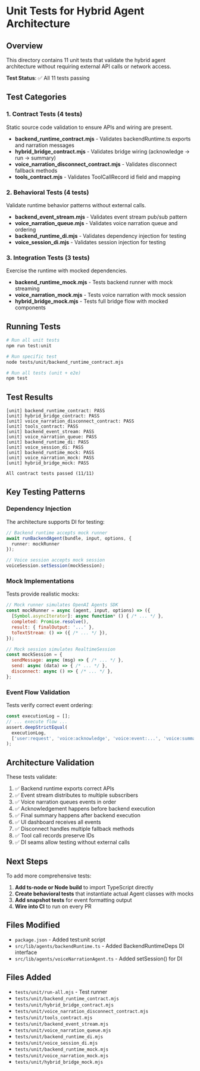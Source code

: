 # Unit Tests for Hybrid Agent Architecture

## Overview

This directory contains 11 unit tests that validate the hybrid agent architecture without requiring external API calls or network access.

**Test Status**: ✅ All 11 tests passing

## Test Categories

### 1. Contract Tests (4 tests)
Static source code validation to ensure APIs and wiring are present.

- **backend_runtime_contract.mjs** - Validates backendRuntime.ts exports and narration messages
- **hybrid_bridge_contract.mjs** - Validates bridge wiring (acknowledge → run → summary)
- **voice_narration_disconnect_contract.mjs** - Validates disconnect fallback methods
- **tools_contract.mjs** - Validates ToolCallRecord id field and mapping

### 2. Behavioral Tests (4 tests)
Validate runtime behavior patterns without external calls.

- **backend_event_stream.mjs** - Validates event stream pub/sub pattern
- **voice_narration_queue.mjs** - Validates voice narration queue and ordering
- **backend_runtime_di.mjs** - Validates dependency injection for testing
- **voice_session_di.mjs** - Validates session injection for testing

### 3. Integration Tests (3 tests)
Exercise the runtime with mocked dependencies.

- **backend_runtime_mock.mjs** - Tests backend runner with mock streaming
- **voice_narration_mock.mjs** - Tests voice narration with mock session
- **hybrid_bridge_mock.mjs** - Tests full bridge flow with mocked components

## Running Tests

```bash
# Run all unit tests
npm run test:unit

# Run specific test
node tests/unit/backend_runtime_contract.mjs

# Run all tests (unit + e2e)
npm test
```

## Test Results

```
[unit] backend_runtime_contract: PASS
[unit] hybrid_bridge_contract: PASS
[unit] voice_narration_disconnect_contract: PASS
[unit] tools_contract: PASS
[unit] backend_event_stream: PASS
[unit] voice_narration_queue: PASS
[unit] backend_runtime_di: PASS
[unit] voice_session_di: PASS
[unit] backend_runtime_mock: PASS
[unit] voice_narration_mock: PASS
[unit] hybrid_bridge_mock: PASS

All contract tests passed (11/11)
```

## Key Testing Patterns

### Dependency Injection

The architecture supports DI for testing:

```typescript
// Backend runtime accepts mock runner
await runBackendAgent(bundle, input, options, {
  runner: mockRunner
});

// Voice session accepts mock session
voiceSession.setSession(mockSession);
```

### Mock Implementations

Tests provide realistic mocks:

```javascript
// Mock runner simulates OpenAI Agents SDK
const mockRunner = async (agent, input, options) => ({
  [Symbol.asyncIterator]: async function* () { /* ... */ },
  completed: Promise.resolve(),
  result: { finalOutput: '...' },
  toTextStream: () => ({ /* ... */ }),
});

// Mock session simulates RealtimeSession
const mockSession = {
  sendMessage: async (msg) => { /* ... */ },
  send: async (data) => { /* ... */ },
  disconnect: async () => { /* ... */ },
};
```

### Event Flow Validation

Tests verify correct event ordering:

```javascript
const executionLog = [];
// ... execute flow ...
assert.deepStrictEqual(
  executionLog,
  ['user:request', 'voice:acknowledge', 'voice:event:...', 'voice:summary']
);
```

## Architecture Validation

These tests validate:

1. ✅ Backend runtime exports correct APIs
2. ✅ Event stream distributes to multiple subscribers
3. ✅ Voice narration queues events in order
4. ✅ Acknowledgement happens before backend execution
5. ✅ Final summary happens after backend execution
6. ✅ UI dashboard receives all events
7. ✅ Disconnect handles multiple fallback methods
8. ✅ Tool call records preserve IDs
9. ✅ DI seams allow testing without external calls

## Next Steps

To add more comprehensive tests:

1. **Add ts-node or Node build** to import TypeScript directly
2. **Create behavioral tests** that instantiate actual Agent classes with mocks
3. **Add snapshot tests** for event formatting output
4. **Wire into CI** to run on every PR

## Files Modified

- `package.json` - Added test:unit script
- `src/lib/agents/backendRuntime.ts` - Added BackendRuntimeDeps DI interface
- `src/lib/agents/voiceNarrationAgent.ts` - Added setSession() for DI

## Files Added

- `tests/unit/run-all.mjs` - Test runner
- `tests/unit/backend_runtime_contract.mjs`
- `tests/unit/hybrid_bridge_contract.mjs`
- `tests/unit/voice_narration_disconnect_contract.mjs`
- `tests/unit/tools_contract.mjs`
- `tests/unit/backend_event_stream.mjs`
- `tests/unit/voice_narration_queue.mjs`
- `tests/unit/backend_runtime_di.mjs`
- `tests/unit/voice_session_di.mjs`
- `tests/unit/backend_runtime_mock.mjs`
- `tests/unit/voice_narration_mock.mjs`
- `tests/unit/hybrid_bridge_mock.mjs`

